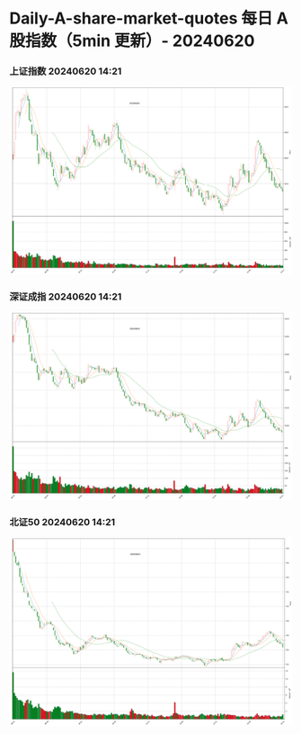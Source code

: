 
# Daily-A-share-market-quotes 每日 A 股指数（5min 更新）- 20240620

### 上证指数 20240620 14:21
![](./fig/2024/6/20240620-sh000001.png)

### 深证成指 20240620 14:21
![](./fig/2024/6/20240620-sz399001.png)

### 北证50 20240620 14:21
![](./fig/2024/6/20240620-bj899050.png)
